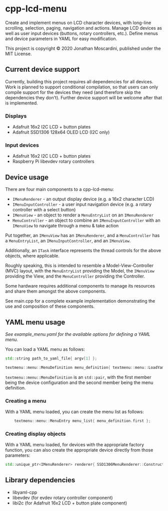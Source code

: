 # cpp-lcd-menu

Create and implement menus on LCD character devices, with long-line scrolling, selection, paging, navigation and actions. Manage LCD devices as well as user input devices (buttons, rotary controllers, etc.). Define menus and device parameters in YAML for easy modification.

This project is copyright © 2020 Jonathan Moscardini, published under the MIT License.

## Current device support

Currently, building this project requires all dependencies for all devices. Work is planned to support conditional compilation, so that users can only compile support for the devices they need (and therefore skip the dependencies they don't). Further device support will be welcome after that is implemented.

### Displays

- Adafruit 16x2 I2C LCD + button plates
- Adafruit SSD1306 128x64 OLED LCD (I2C only)

### Input devices

- Adafruit 16x2 I2C LCD + button plates
- Raspberry Pi libevdev rotary controllers

## Device usage

There are four main components to a cpp-lcd-menu:

- `IMenuRenderer` - an output display device (e.g. a 16x2 character LCD)
- `IMenuInputController` - a user input navigation device (e.g. a rotary controller with a select button)
- `IMenuView` - an object to render a `MenuEntryList` on an `IMenuRenderer`
- `MenuController` - an object to combine an `IMenuInputController` with an `IMenuView` to navigate through a menu & take action

Put together, an `IMenuView` has an `IMenuRenderer`, and a `MenuController` has a `MenuEntryList`, an `IMenuInputController`, and an `IMenuView`.

Additionally, an `ITask` interface represents the thread controls for the above objects, where applicable.

Roughly speaking, this is intended to resemble a Model-View-Controller (MVC) layout, with the `MenuEntryList` providing the Model, the `IMenuView` providing the View, and the `MenuController` providing the Controller.

Some hardware requires additional components to manage its resources and share them amongst the above components.

See main.cpp for a complete example implementation demonstrating the use and composition of these components.

## YAML menu usage
_See example_menu.yaml for the available options for defining a YAML menu._

You can load a YAML menu as follows:

```c++
std::string path_to_yaml_file{ argv[1] };

textmenu::menu::MenuDefinition menu_definition{ textmenu::menu::LoadYamlMenu(path_to_yaml_file) };
```

`textmenu::menu::MenuDefinition` is an `std::pair`, with the first member being the device configuration and the second member being the menu definition.

### Creating a menu

With a YAML menu loaded, you can create the menu list as follows:

```c++
    textmenu::menu::MenuEntry menu_list{ menu_definition.first };
```

### Creating display objects

With a YAML menu loaded, for devices with the appropriate factory function, you can also create the appropriate device directly from those parameters:

```c++
std::unique_ptr<IMenuRenderer> renderer{ SSD1306MenuRenderer::ConstructFromConfigMap(menu_definition.second.m_display_settings) };
```

## Library dependencies

- libyaml-cpp
- libevdev (for evdev rotary controller component)
- libi2c (for Adafruit 16x2 LCD + button plate component)

